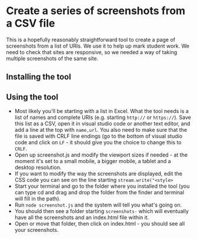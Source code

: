 # Create a series of screenshots from a CSV file

This is a hopefully reasonably straightforward tool to create a page of screenshots from a list of URIs. We use it to help up mark student work. We need to check that sites are responsive, so we needed a way of taking multiple screenshots of the same site.

## Installing the tool


## Using the tool
* Most likely you'll be starting with a list in Excel. What the tool needs is a list of names and complete URIs (e.g. starting `http://` or `https://`). Save this list as a CSV, open it in visual studio code or another text editor, and add a line at the top with `name,url`. You also need to make sure that the file is saved with CRLF line endings (go to the bottom of visual studio code and click on `LF` - it should give you the choice to change this to `CRLF`.
* Open up screenshot.js and modify the viewport sizes if needed - at the moment it's set to a small mobile, a bigger mobile, a tablet and a desktop resolution.
* If you want to modify the way the screenshots are displayed, edit the CSS code you can see on the line starting `stream.write("<style>`
* Start your terminal and go to the folder where you installed the tool (you can type cd and drag and drop the folder from the finder and terminal will fill in the path).
* Run `node screenshot.js` and the system will tell you what's going on.
* You should then see a folder starting `screenshots-` which will eventually have all the screenshots and an index.html file within it.
* Open or move that folder, then click on index.html - you should see all your screenshots.
